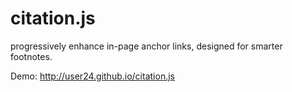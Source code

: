 citation.js
===========

progressively enhance in-page anchor links, designed for smarter footnotes.

Demo: http://user24.github.io/citation.js